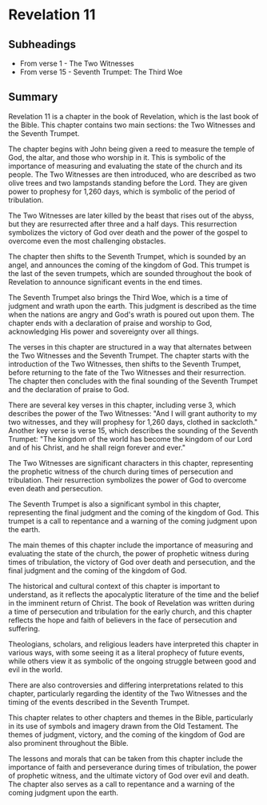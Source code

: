 # Revelation 11

## Subheadings

* From verse 1 - The Two Witnesses
* From verse 15 - Seventh Trumpet: The Third Woe

## Summary

Revelation 11 is a chapter in the book of Revelation, which is the last book of the Bible. This chapter contains two main sections: the Two Witnesses and the Seventh Trumpet.

The chapter begins with John being given a reed to measure the temple of God, the altar, and those who worship in it. This is symbolic of the importance of measuring and evaluating the state of the church and its people. The Two Witnesses are then introduced, who are described as two olive trees and two lampstands standing before the Lord. They are given power to prophesy for 1,260 days, which is symbolic of the period of tribulation.

The Two Witnesses are later killed by the beast that rises out of the abyss, but they are resurrected after three and a half days. This resurrection symbolizes the victory of God over death and the power of the gospel to overcome even the most challenging obstacles.

The chapter then shifts to the Seventh Trumpet, which is sounded by an angel, and announces the coming of the kingdom of God. This trumpet is the last of the seven trumpets, which are sounded throughout the book of Revelation to announce significant events in the end times.

The Seventh Trumpet also brings the Third Woe, which is a time of judgment and wrath upon the earth. This judgment is described as the time when the nations are angry and God's wrath is poured out upon them. The chapter ends with a declaration of praise and worship to God, acknowledging His power and sovereignty over all things.

The verses in this chapter are structured in a way that alternates between the Two Witnesses and the Seventh Trumpet. The chapter starts with the introduction of the Two Witnesses, then shifts to the Seventh Trumpet, before returning to the fate of the Two Witnesses and their resurrection. The chapter then concludes with the final sounding of the Seventh Trumpet and the declaration of praise to God.

There are several key verses in this chapter, including verse 3, which describes the power of the Two Witnesses: "And I will grant authority to my two witnesses, and they will prophesy for 1,260 days, clothed in sackcloth." Another key verse is verse 15, which describes the sounding of the Seventh Trumpet: "The kingdom of the world has become the kingdom of our Lord and of his Christ, and he shall reign forever and ever."

The Two Witnesses are significant characters in this chapter, representing the prophetic witness of the church during times of persecution and tribulation. Their resurrection symbolizes the power of God to overcome even death and persecution.

The Seventh Trumpet is also a significant symbol in this chapter, representing the final judgment and the coming of the kingdom of God. This trumpet is a call to repentance and a warning of the coming judgment upon the earth.

The main themes of this chapter include the importance of measuring and evaluating the state of the church, the power of prophetic witness during times of tribulation, the victory of God over death and persecution, and the final judgment and the coming of the kingdom of God.

The historical and cultural context of this chapter is important to understand, as it reflects the apocalyptic literature of the time and the belief in the imminent return of Christ. The book of Revelation was written during a time of persecution and tribulation for the early church, and this chapter reflects the hope and faith of believers in the face of persecution and suffering.

Theologians, scholars, and religious leaders have interpreted this chapter in various ways, with some seeing it as a literal prophecy of future events, while others view it as symbolic of the ongoing struggle between good and evil in the world.

There are also controversies and differing interpretations related to this chapter, particularly regarding the identity of the Two Witnesses and the timing of the events described in the Seventh Trumpet.

This chapter relates to other chapters and themes in the Bible, particularly in its use of symbols and imagery drawn from the Old Testament. The themes of judgment, victory, and the coming of the kingdom of God are also prominent throughout the Bible.

The lessons and morals that can be taken from this chapter include the importance of faith and perseverance during times of tribulation, the power of prophetic witness, and the ultimate victory of God over evil and death. The chapter also serves as a call to repentance and a warning of the coming judgment upon the earth.